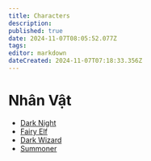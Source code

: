 ```yaml
---
title: Characters
description: 
published: true
date: 2024-11-07T08:05:52.077Z
tags: 
editor: markdown
dateCreated: 2024-11-07T07:18:33.356Z
---
```


# Nhân Vật

- [Dark Night](/vi/characters/dark-night)
- [Fairy Elf](/vi/characters/fairy-elf)
- [Dark Wizard](/vi/characters/dark-wizard)
- [Summoner](/vi/characters/summoner)
